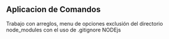 ## Aplicacion de Comandos


Trabajo con arreglos, menu de opciones 
exclusión del directorio node_modules con el uso de .gitignore
NODEjs